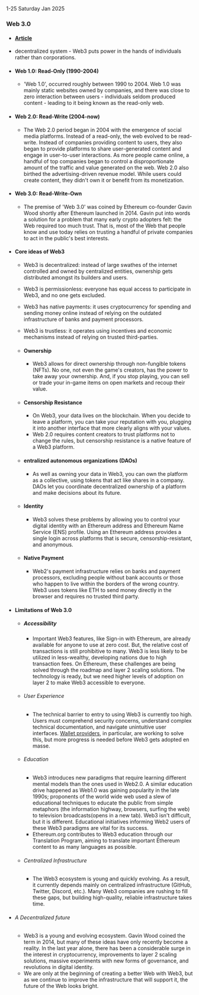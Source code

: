 
1-25 Saturday Jan 2025
### Web 3.0 
   - #### [Article ](https://ethereum.org/en/web3/)
- decentralized system - Web3 puts power in the hands of individuals rather than corporations. 
- #### Web 1.0: Read-Only (1990-2004)
     - 'Web 1.0', occurred roughly between 1990 to 2004. Web 1.0 was mainly static websites owned by companies, and there was close to zero interaction between users - individuals seldom produced content - leading to it being known as the read-only web. 
	    
- #### Web  2.0: Read-Write (2004-now) 
     - The Web 2.0 period began in 2004 with the emergence of social media platforms. Instead of a read-only, the web evolved to be read-write. Instead of companies providing content to users, they also began to provide platforms to share user-generated content and engage in user-to-user interactions. As more people came online, a handful of top companies began to control a disproportionate amount of the traffic and value generated on the web. Web 2.0 also birthed the advertising-driven revenue model. While users could create content, they didn't own it or benefit from its monetization.
- #### Web 3.0: Read-Write-Own 
     - The premise of 'Web 3.0' was coined by Ethereum co-founder Gavin Wood shortly after Ethereum launched in 2014. Gavin put into words a solution for a problem that many early crypto adopters felt: the Web required too much trust. That is, most of the Web that people know and use today relies on trusting a handful of private companies to act in the public's best interests.


- #### Core  ideas of Web3 
     - Web3 is decentralized: instead of large swathes of the internet controlled and owned by centralized entities, ownership gets distributed amongst its builders and users.
    - Web3 is permissionless: everyone has equal access to participate in Web3, and no one gets excluded.
    - Web3 has native payments: it uses cryptocurrency for spending and sending money online instead of relying on the outdated infrastructure of banks and payment processors.
    - Web3 is trustless: it operates using incentives and economic mechanisms instead of relying on trusted third-parties.
    
    - #### Ownership 
        - Web3 allows for direct ownership through non-fungible tokens (NFTs). No one, not even the game's creators, has the power to take away your ownership. And, if you stop playing, you can sell or trade your in-game items on open markets and recoup their value.
    - #### Censorship Resistance 
        - On Web3, your data lives on the blockchain. When you decide to leave a platform, you can take your reputation with you, plugging it into another interface that more clearly aligns with your values.
        - Web 2.0 requires content creators to trust platforms not to change the rules, but censorship resistance is a native feature of a Web3 platform.
    - #### entralized autonomous organizations (DAOs) 
        - As well as owning your data in Web3, you can own the platform as a collective, using tokens that act like shares in a company. DAOs let you coordinate decentralized ownership of a platform and make decisions about its future.
    - #### Identity 
        -  Web3 solves these problems by allowing you to control your digital identity with an Ethereum address and Ethereum Name Service (ENS) profile. Using an Ethereum address provides a single login across platforms that is secure, censorship-resistant, and anonymous. 
    - #### Native Payment 
        - Web2's payment infrastructure relies on banks and payment processors, excluding people without bank accounts or those who happen to live within the borders of the wrong country. Web3 uses tokens like ETH to send money directly in the browser and requires no trusted third party.
- #### Limitations of Web 3.0
    - ##### Accessibility 
        - Important Web3 features, like Sign-in with Ethereum, are already available for anyone to use at zero cost. But, the relative cost of transactions is still prohibitive to many. Web3 is less likely to be utilized in less-wealthy, developing nations due to high transaction fees. On Ethereum, these challenges are being solved through the roadmap and layer 2 scaling solutions. The technology is ready, but we need higher levels of adoption on layer 2 to make Web3 accessible to everyone. 
    - ###### User Experience 
        - The technical barrier to entry to using Web3 is currently too high. Users must comprehend security concerns, understand complex technical documentation, and navigate unintuitive user interfaces. [Wallet providers](https://ethereum.org/en/wallets/find-wallet/), in particular, are working to solve this, but more progress is needed before Web3 gets adopted en masse.
    - ###### Education 
        - Web3 introduces new paradigms that require learning different mental models than the ones used in Web2.0. A similar education drive happened as Web1.0 was gaining popularity in the late 1990s; proponents of the world wide web used a slew of educational techniques to educate the public from simple metaphors (the information highway, browsers, surfing the web) to television broadcasts(opens in a new tab). Web3 isn't difficult, but it is different. Educational initiatives informing Web2 users of these Web3 paradigms are vital for its success.
        - Ethereum.org contributes to Web3 education through our Translation Program, aiming to translate important Ethereum content to as many languages as possible.
    - ###### Centralized Infrastructure
        - The Web3 ecosystem is young and quickly evolving. As a result, it currently depends mainly on centralized infrastructure (GitHub, Twitter, Discord, etc.). Many Web3 companies are rushing to fill these gaps, but building high-quality, reliable infrastructure takes time.
- ###### A Decentralized future 
    - Web3 is a young and evolving ecosystem. Gavin Wood coined the term in 2014, but many of these ideas have only recently become a reality. In the last year alone, there has been a considerable surge in the interest in cryptocurrency, improvements to layer 2 scaling solutions, massive experiments with new forms of governance, and revolutions in digital identity.
    - We are only at the beginning of creating a better Web with Web3, but as we continue to improve the infrastructure that will support it, the future of the Web looks bright.
